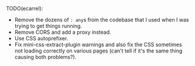 TODO(ecarrel):
- Remove the dozens of `: any`s from the codebase that I used when I was trying to get things running.
- Remove CORS and add a proxy instead.
- Use CSS autoprefixer.
- Fix mini-css-extract-plugin warnings and also fix the CSS sometimes not loading correctly on various pages (can't tell if it's the same thing causing both problems?).
